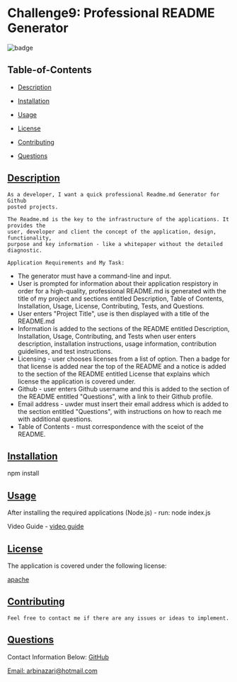 
# Challenge9: Professional README Generator
  
  
  ![badge](https://img.shields.io/badge/license-apache-blue)
    
  ## Table-of-Contents
  * [Description](#description)
  * [Installation](#installation)
  * [Usage](#usage)
  
  * [License](#license)
    
  * [Contributing](#contributing)
  * [Questions](#questions)
  
  ## [Description](#table-of-contents)
    As a developer, I want a quick professional Readme.md Generator for Github
    posted projects.

    The Readme.md is the key to the infrastructure of the applications. It provides the 
    user, developer and client the concept of the application, design, functionality,
    purpose and key information - like a whitepaper without the detailed diagnostic. 

    Application Requirements and My Task:

   - The generator must have a command-line and input.
   - User is prompted for information about their application respistory in order
     for a high-quality, professional README.md is generated with the title of my project 
     and sections entitled Description, Table of Contents, Installation, Usage, License, 
     Contributing, Tests, and Questions.
   - User enters "Project Title", use is then displayed with a title of the README.md
   - Information is added to the sections of the README entitled Description, Installation, 
     Usage, Contributing, and Tests when user enters description, installation instructions, 
     usage information, contribution guidelines, and test instructions.
   - Licensing - user chooses licenses from a list of option. Then a badge for that license 
     is added near the top of the README and a notice is added to the section of the README 
     entitled License that explains which license the application is covered under.
   - Github - user enters Github username and this is added to the section of the README
     entitled "Questions", with a link to their Github profile.
   - Email address - uwder must insert their email address which is added to the section
     entitled "Questions", with instructions on how to reach me with additional questions.
   - Table of Contents - must correspondence with the sceiot of the README. 

  ## [Installation](#table-of-contents)

  npm install
  
  ## [Usage](#table-of-contents)

  After installing the required applications (Node.js) - run: node index.js
 
   Video Guide - [video guide](https://www.awesomescreenshot.com/video/7497518?key=39b1b50897de8d6ae47e34774bafb4f6)
  
  ## [License](#table-of-contents)
  The application is covered under the following license:
  
  [apache](https://choosealicense.com/licenses/apache)
    
    
  ## [Contributing](#table-of-contents)
  
    Feel free to contact me if there are any issues or ideas to implement.
    
  ## [Questions](#table-of-contents)
  Contact Information Below:
  [GitHub](https://github.com/arbinazari)

  [Email: arbinazari@hotmail.com](mailto:arbinazari@hotmail.com)
